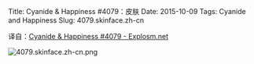 Title: Cyanide & Happiness #4079：皮肤
Date: 2015-10-09
Tags: Cyanide and Happiness
Slug: 4079.skinface.zh-cn

译自：[Cyanide & Happiness #4079 - Explosm.net](http://explosm.net/comics/4079/)


![4079.skinface.zh-cn.png](/static/images/comics/4079.skinface.zh-cn.png)